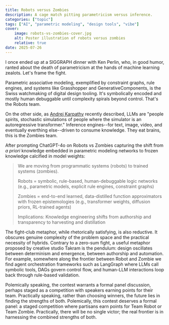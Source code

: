 ```yaml
---
title: Robots versus Zombies
description: A cage match pitting parametricism versus inference.
categories: ["topic"]
tags: ["AI", "parametric modeling", "design tools", "vibe"]
cover:
    image: robots-vs-zombies-cover.jpg
    alt: Poster illustration of robots versus zombies 
    relative: true
date: 2025-07-26
---
```


I once ended up at a SIGGRAPH dinner with Ken Perlin, who, in good humor, ranted about the death of parametricism at the hands of machine learning zealots.  Let's frame the fight.

Parametric associative modeling, exemplified by constraint graphs, rule engines, and systems like Grasshopper and GenerativeComponents, is the Swiss watchmaking of digital design tooling.  It's symbolically encoded and mostly human debuggable until complexity spirals beyond control.  That's the Robots team.

On the other side, as [Andrej Karpathy](https://youtu.be/LCEmiRjPEtQ?si=CYj4SCpBNorebr8f) recently described, LLMs are "people spirits, stochastic simulations of people where the simulator is an autoregressive transformer." Inference engines--for text, image, video, and eventually everthing else--driven to consume knowledge. They eat brains, this is the Zombies team.

After prompting ChatGPT-4o on Robots vs Zombies capturing the shift from _a priori_ knowledge embedded in parametric modeling networks to frozen knowledge calcified in model weights:
>
>We are moving from programmatic systems (robots) to trained systems (zombies). 
>
>Robots = symbolic, rule-based, human-debuggable logic networks (e.g., parametric models, explicit rule engines, constraint graphs)
>
>Zombies = end-to-end learned, data-distilled function approximators with frozen epistemologies (e.g., transformer weights, diffusion priors, RL-trained agents)
>
>Implications: Knowledge engineering shifts from authorship and transparency to harvesting and distillation

The fight-club metaphor, while rhetorically satisfying, is also reductive.  It obscures genuine complexity of the problem space and the practical necessity of hybrids.  Contrary to a zero-sum fight, a useful metaphor proposed by creative studio Takram is the pendulum: design oscillates between determinism and emergence, between authorship and automation.  For example, somewhere along the frontier between Robot and Zombie we find agent orchestration frameworks such as LangGraph where LLMs call symbolic tools, DAGs govern control flow, and human-LLM interactions loop back through rule-based validation.

Polemically speaking, the contest warrants a formal panel discussion, perhaps staged as a competition with speakers earning points for their team.  Practically speaking, rather than choosing winners, the future lies in finding the strengths of both.
Polemically, this contest deserves a formal panel: a staged competition where partisans earn points for Team Robot or Team Zombie.
Practically, there will be no single victor; the real frontier is in harnessing the combined strengths of both.